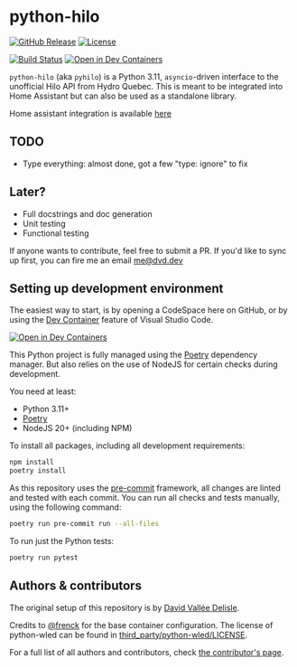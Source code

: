 # python-hilo

[![GitHub Release][releases-shield]][releases]
[![License][license-shield]](LICENSE)

[![Build Status][build-shield]][build]
[![Open in Dev Containers][devcontainer-shield]][devcontainer]

`python-hilo` (aka `pyhilo`) is a Python 3.11, `asyncio`-driven interface to the unofficial
Hilo API from Hydro Quebec. This is meant to be integrated into Home Assistant but can also
be used as a standalone library.

Home assistant integration is available [here](https://github.com/dvd-dev/hilo)

## TODO
- Type everything: almost done, got a few "type: ignore" to fix

## Later?
- Full docstrings and doc generation
- Unit testing
- Functional testing

If anyone wants to contribute, feel free to submit a PR. If you'd like to sync up first, you can
fire me an email me@dvd.dev

## Setting up development environment

The easiest way to start, is by opening a CodeSpace here on GitHub, or by using
the [Dev Container][devcontainer] feature of Visual Studio Code.

[![Open in Dev Containers][devcontainer-shield]][devcontainer]

This Python project is fully managed using the [Poetry][poetry] dependency
manager. But also relies on the use of NodeJS for certain checks during
development.

You need at least:

- Python 3.11+
- [Poetry][poetry-install]
- NodeJS 20+ (including NPM)

To install all packages, including all development requirements:

```bash
npm install
poetry install
```

As this repository uses the [pre-commit][pre-commit] framework, all changes
are linted and tested with each commit. You can run all checks and tests
manually, using the following command:

```bash
poetry run pre-commit run --all-files
```

To run just the Python tests:

```bash
poetry run pytest
```

## Authors & contributors

The original setup of this repository is by [David Vallée Delisle][dvd-dev].

Credits to [@frenck][frenck] for the base container configuration.
The license of python-wled can be found in
[third_party/python-wled/LICENSE](third_party/python-wled/LICENSE).

For a full list of all authors and contributors,
check [the contributor's page][contributors].



[build-shield]: https://github.com/Moustachauve/pytechnove/actions/workflows/tests.yaml/badge.svg
[build]: https://github.com/Moustachauve/pytechnove/actions/workflows/tests.yaml
[releases-shield]: https://img.shields.io/github/release/dvd-dev/python-hilo.svg
[releases]: https://github.com/dvd-dev/python-hilo/releases
[license-shield]: https://img.shields.io/github/license/Moustachauve/pytechnove.svg
[devcontainer-shield]: https://img.shields.io/static/v1?label=Dev%20Containers&message=Open&color=blue&logo=visualstudiocode
[devcontainer]: https://vscode.dev/redirect?url=vscode://ms-vscode-remote.remote-containers/cloneInVolume?url=https://github.com/dvd-dev/python-hilo
[poetry-install]: https://python-poetry.org/docs/#installation
[poetry]: https://python-poetry.org
[pre-commit]: https://pre-commit.com/
[dvd-dev]: https://github.com/dvd-dev
[frenck]: https://github.com/frenck
[contributors]: https://github.com/dvd-dev/python-hilo/graphs/contributors